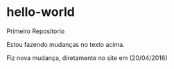 # hello-world
Primeiro Repositorio

Estou fazendo mudanças no texto acima.

Fiz nova mudança, diretamente no site em (20/04/2016)
